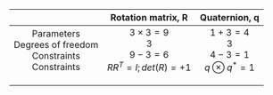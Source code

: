 ||Rotation matrix, R| Quaternion, q|
|:-:|:-:|:-:|
|Parameters <br> Degrees of freedom <br> Constraints <br> Constraints|$3\times3=9$ <br> $3$ <br> $9-3=6$ <br> $R R^T = I; det(R)=+1$|$1+3=4$ <br> $3$ <br> $4-3=1$  <br> $q \otimes q^* = 1$|
||||
||||
||||
